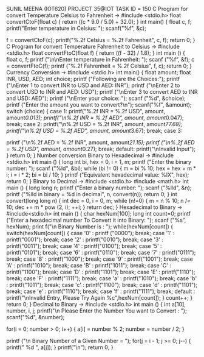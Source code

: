 SUNIL MEENA (IOT620)
PROJECT 35@IOT
TASK ID = 150
C Program for convert Temperature Celsius to Fahrenheit →
#include <stdio.h>
float convertCtoF(float c)
{
 return ((c * 9.0 / 5.0) + 32.0);
}
int main()
{
 float c, f;
 printf("Enter temperature in Celsius: ");
 scanf("%f", &c);
 
 f = convertCtoF(c);
 printf("%.2f Celsius = %.2f Fahrenheit", c, f);
 return 0;
}
C Program for convert Temperature Fahrenheit to Celsius →
#include <stdio.h>
float convertFtoC(float f)
{
 return ((f - 32) / 1.8);
}
int main ()
{
 float c, f;
 printf ("\n\nEnter temperature in Fahrenheit: ");
 scanf ("%f”, &f);
 c = convertFtoC(f);
 printf ("%.2f Fahrenheit = %.2f Celsius", f, c);
 return 0;
}
Currency Conversion →
#include <stdio.h>
int main()
{
 float amount;
 float INR, USD, AED;
 int choice;
 printf ("Following are the Choices:");
 printf ("\nEnter 1 to convert INR to USD and AED: INR");
 printf ("\nEnter 2 to convert USD to INR and AED: USD");
 printf ("\nEnter 3 to convert AED to INR and USD: AED");
 printf ("\nEnter your choice: ");
 scanf ("%d", &choice);
 printf ("Enter the amount you want to convert?\n");
 scanf("%f", &amount);
 switch (choice)
 {
 case 1:
 printf("%.2f INR = %.2f USD", amount, amount*0.013);
 printf("\n%.2f INR = %.2f AED", amount, amount*0.047);
 break;
 case 2: 
 printf("\n%.2f USD = %.2f INR", amount, amount*77.69);
 printf("\n%.2f USD = %.2f AED", amount, amount*3.67);
 break;
 case 3:
 
 printf ("\n%.2f AED = %.2f INR", amount, amount*21.15);
 printf ("\n%.2f AED = %.2f USD", amount, amount*0.27);
 break;
 default:
 printf("\nInvalid Input");
 }
 return 0;
}
Number conversion
 Binary to Hexadecimal →
#include <stdio.h>
int main ()
{
 long int bi, hex = 0, i = 1, m;
 printf ("Enter the binary number: ");
 scanf ("%ld", &bi);
 while (bi != 0)
 {
 m = bi % 10;
 hex = hex + m * i;
 i = i * 2;
 bi = bi / 10;
 }
 printf ("Equivalent hexadecimal value: %lX", hex);
 return 0;
}
Binary to Decimal →
#include <stdio.h>
#include <math.h>
int main () {
 long long n;
 printf ("Enter a binary number: ");
 scanf ("%lld", &n);
 printf ("%lld in binary = %d in decimal", n, convert(n));
 return 0;
}
int convert(long long n) {
 int dec = 0, i = 0, m;
 while (n!=0) {
 m = n % 10;
 n /= 10;
 dec += m * pow (2, i);
 ++i;
 }
 return dec;
}
Hexadecimal to Binary →
#include<stdio.h>
int main ()
{
 char hexNum[100];
long int count=0;
printf ("Enter a hexadecimal number To Convert it into Binary: ");
scanf ("%s”, hexNum);
print f("\n Binary Number is : ");
while(hexNum[count])
{
switch(hexNum[count])
{
case '0' : printf ("0000");
break;
case '1' : printf("0001");
break;
case '2' : printf("0010");
break;
case '3' : printf("0011");
break;
case '4' : printf("0100");
break;
case '5' : printf("0101");
break;
case '6' : printf("0110");
break;
case '7' : printf("0111");
break;
case '8' : printf("1000");
break;
case '9' : printf("1001");
break;
case 'A' : printf("1010");
break;
case 'B' : printf("1011");
break;
case 'C' : printf("1100");
break;
case 'D' : printf("1101");
break;
case 'E' : printf("1110");
break;
case 'F' : printf("1111");
break;
case 'a' : printf("1010");
break;
case 'b' : printf("1011");
break;
case 'c' : printf("1100");
break;
case 'd' : printf("1101");
break;
case 'e' : printf("1110");
break;
case 'f' : printf("1111");
break;
default : printf("\nInvalid Entry, Please Try Again %c",hexNum[count]);
}
count++;
}
return 0;
}
Decimal to Binary →
#include <stdio.h>
int main ()
{
 int a[10], number, i, j;
 printf("\n Please Enter the Number You want to Convert : ");
 scanf("%d", &number);
 
 for(i = 0; number > 0; i++)
 {
 a[i] = number % 2;
 number = number / 2;
 }
 
 printf ("\n Binary Number of a Given Number = ");
 for(j = i - 1; j >= 0; j--) {
 printf(" %d ", a[j]);
 }
 printf("\n");
 return 0;
}
